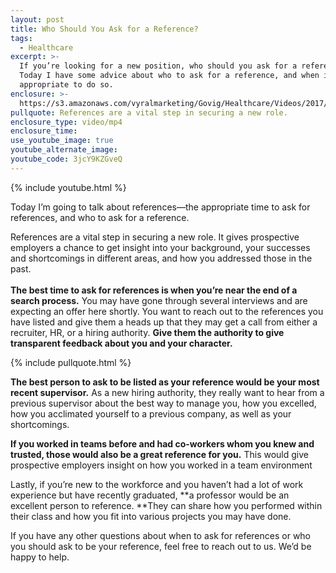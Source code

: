```yaml
---
layout: post
title: Who Should You Ask for a Reference?
tags:
  - Healthcare
excerpt: >-
  If you’re looking for a new position, who should you ask for a reference?
  Today I have some advice about who to ask for a reference, and when it’s
  appropriate to do so.
enclosure: >-
  https://s3.amazonaws.com/vyralmarketing/Govig/Healthcare/Videos/2017/The+Importance+Of+References.mp4
pullquote: References are a vital step in securing a new role.
enclosure_type: video/mp4
enclosure_time:
use_youtube_image: true
youtube_alternate_image:
youtube_code: 3jcY9KZGveQ
---
```



{% include youtube.html %}

Today I’m going to talk about references—the appropriate time to ask for references, and who to ask for a reference.

References are a vital step in securing a new role. It gives prospective employers a chance to get insight into your background, your successes and shortcomings in different areas, and how you addressed those in the past.<br><br>**The best time to ask for references is when you’re near the end of a search process.** You may have gone through several interviews and are expecting an offer here shortly. You want to reach out to the references you have listed and give them a heads up that they may get a call from either a recruiter, HR, or a hiring authority. **Give them the authority to give transparent feedback about you and your character.**

{% include pullquote.html %}

**The best person to ask to be listed as your reference would be your most recent supervisor.** As a new hiring authority, they really want to hear from a previous supervisor about the best way to manage you, how you excelled, how you acclimated yourself to a previous company, as well as your shortcomings.

**If you worked in teams before and had co-workers whom you knew and trusted, those would also be a great reference for you.** This would give prospective employers insight on how you worked in a team environment

Lastly, if you’re new to the workforce and you haven’t had a lot of work experience but have recently graduated, **a professor would be an excellent person to reference.&nbsp;**They can share how you performed within their class and how you fit into various projects you may have done.

If you have any other questions about when to ask for references or who you should ask to be your reference, feel free to reach out to us. We’d be happy to help.